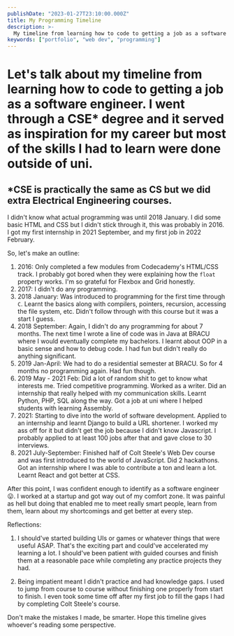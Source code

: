 ```yaml
---
publishDate: "2023-01-27T23:10:00.000Z"
title: My Programming Timeline
description: >-
  My timeline from learning how to code to getting a job as a software engineer.
keywords: ["portfolio", "web dev", "programming"]
---
```


# Let's talk about my timeline from learning how to code to getting a job as a software engineer. I went through a CSE\* degree and it served as inspiration for my career but most of the skills I had to learn were done outside of uni.

## \*CSE is practically the same as CS but we did extra Electrical Engineering courses.

I didn't know what actual programming was until 2018 January. I did some basic HTML and CSS but I didn't stick through it, this was probably in 2016. I got my first internship in 2021 September, and my first job in 2022 February.

So, let's make an outline:

1. 2016: Only completed a few modules from Codecademy's HTML/CSS track. I probably got bored when they were explaining how the `float` property works. I'm so grateful for Flexbox and Grid honestly.
2. 2017: I didn't do any programming.
3. 2018 January: Was introduced to programming for the first time through `C`. Learnt the basics along with compilers, pointers, recursion, accessing the file system, etc. Didn't follow through with this course but it was a start I guess.
4. 2018 September: Again, I didn't do any programming for about 7 months. The next time I wrote a line of code was in Java at BRACU where I would eventually complete my bachelors. I learnt about OOP in a basic sense and how to debug code. I had fun but didn't really do anything significant.
5. 2019 Jan-April: We had to do a residential semester at BRACU. So for 4 months no programming again. Had fun though.
6. 2019 May - 2021 Feb: Did a lot of random shit to get to know what interests me. Tried competitive programming. Worked as a writer. Did an internship that really helped with my communication skills. Learnt Python, PHP, SQL along the way. Got a job at uni where I helped students with learning Assembly.
7. 2021: Starting to dive into the world of software development. Applied to an internship and learnt Django to build a URL shortener. I worked my ass off for it but didn't get the job because I didn't know Javascript. I probably applied to at least 100 jobs after that and gave close to 30 interviews.
8. 2021 July-September: Finished half of Colt Steele's Web Dev course and was first introduced to the world of JavaScript. Did 2 hackathons. Got an internship where I was able to contribute a ton and learn a lot. Learnt React and got better at CSS.

After this point, I was confident enough to identify as a software engineer 😛. I worked at a startup and got way out of my comfort zone. It was painful as hell but doing that enabled me to meet really smart people, learn from them, learn about my shortcomings and get better at every step.

Reflections:

1. I should've started building UIs or games or whatever things that were useful ASAP. That's the exciting part and could've accelerated my learning a lot. I should've been patient with guided courses and finish them at a reasonable pace while completing any practice projects they had.

2. Being impatient meant I didn't practice and had knowledge gaps. I used to jump from course to course without finishing one properly from start to finish. I even took some time off after my first job to fill the gaps I had by completing Colt Steele's course.

Don't make the mistakes I made, be smarter. Hope this timeline gives whoever's reading some perspective.
